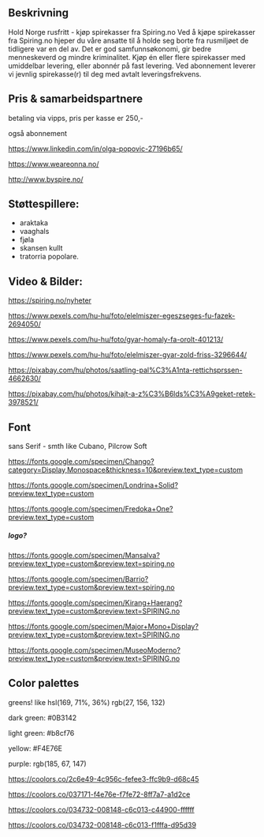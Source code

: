 ## Beskrivning

Hold Norge rusfritt - kjøp spirekasser fra Spiring.no Ved å kjøpe spirekasser fra Spiring.no hjeper du våre ansatte til å holde seg borte fra rusmiljøet de tidligere var en del av. Det er god samfunnsøkonomi, gir bedre menneskeverd og mindre kriminalitet. Kjøp én eller flere spirekasser med umiddelbar levering, eller abonnér på fast levering. Ved abonnement leverer vi jevnlig spirekasse(r) til deg med avtalt leveringsfrekvens.



## Pris & samarbeidspartnere

betaling via vipps, pris per kasse er 250,-

også abonnement

<https://www.linkedin.com/in/olga-popovic-27196b65/>

<https://www.weareonna.no/>

<http://www.byspire.no/>



## Støttespillere:

-  araktaka
-  vaaghals
-  fjøla
-  skansen kullt
-  tratorria popolare.

## Video & Bilder:

 <https://spiring.no/nyheter>



<https://www.pexels.com/hu-hu/foto/elelmiszer-egeszseges-fu-fazek-2694050/>

<https://www.pexels.com/hu-hu/foto/gyar-homaly-fa-orolt-401213/>

<https://www.pexels.com/hu-hu/foto/elelmiszer-gyar-zold-friss-3296644/>



<https://pixabay.com/hu/photos/saatling-pal%C3%A1nta-rettichsprssen-4662630/>

<https://pixabay.com/hu/photos/kihajt-a-z%C3%B6lds%C3%A9geket-retek-3978521/>



## Font
sans Serif - smth like Cubano, Pilcrow Soft

<https://fonts.google.com/specimen/Chango?category=Display,Monospace&thickness=10&preview.text_type=custom>



<https://fonts.google.com/specimen/Londrina+Solid?preview.text_type=custom>

<https://fonts.google.com/specimen/Fredoka+One?preview.text_type=custom>

##### logo?

<https://fonts.google.com/specimen/Mansalva?preview.text_type=custom&preview.text=spiring.no>

<https://fonts.google.com/specimen/Barrio?preview.text_type=custom&preview.text=spiring.no>

<https://fonts.google.com/specimen/Kirang+Haerang?preview.text_type=custom&preview.text=SPIRING.no>

<https://fonts.google.com/specimen/Major+Mono+Display?preview.text_type=custom&preview.text=SPIRING.no>

<https://fonts.google.com/specimen/MuseoModerno?preview.text_type=custom&preview.text=SPIRING.no>

## Color palettes
greens! like hsl(169, 71%, 36%) rgb(27, 156, 132)



dark green: \#0B3142

light green: #b8cf76

yellow: \#F4E76E

purple: rgb(185, 67, 147)

<https://coolors.co/2c6e49-4c956c-fefee3-ffc9b9-d68c45>

<https://coolors.co/037171-f4e76e-f7fe72-8ff7a7-a1d2ce>

<https://coolors.co/034732-008148-c6c013-c44900-ffffff>

<https://coolors.co/034732-008148-c6c013-f1fffa-d95d39>
